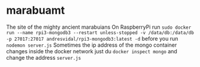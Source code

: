 # marabuamt
The site of the mighty ancient marabuians
On RaspberryPi run `sudo docker run --name rpi3-mongodb3 --restart unless-stopped -v /data/db:/data/db -p 27017:27017 andresvidal/rpi3-mongodb3:latest -d` before you run `nodemon server.js`
Sometimes the ip address of the mongo container changes inside the docker network just du `docker inspect mongo` and change the address `server.js`
